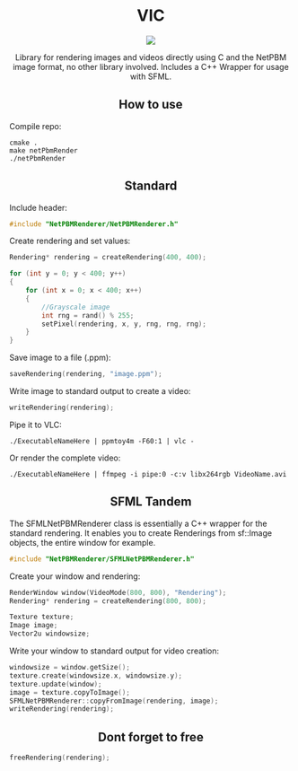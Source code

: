<h1 align="center">VIC</h1>
<p align="center">
    <img src="https://img.shields.io/badge/Language-C/C++-blue?style=for-the-badge&logo=c%2B%2Bl" />
</div>
<br>
<p align="center">
Library for rendering images and videos directly using C and the NetPBM image format, no other library involved. Includes a C++ Wrapper for usage with SFML.
</p>

<h2 align="center">How to use</h2>

Compile repo:
```
cmake .
make netPbmRender
./netPbmRender
```

<h2 align="center">Standard</h2>

Include header:
```c
#include "NetPBMRenderer/NetPBMRenderer.h"
```

Create rendering and set values:
```c
Rendering* rendering = createRendering(400, 400);

for (int y = 0; y < 400; y++)
{
    for (int x = 0; x < 400; x++)
    {
        //Grayscale image
        int rng = rand() % 255;
        setPixel(rendering, x, y, rng, rng, rng);
    }
}
```

Save image to a file (.ppm):
```c
saveRendering(rendering, "image.ppm");
```

Write image to standard output to create a video:
```c
writeRendering(rendering);
```

Pipe it to VLC:
```
./ExecutableNameHere | ppmtoy4m -F60:1 | vlc -
```

Or render the complete video:
```
./ExecutableNameHere | ffmpeg -i pipe:0 -c:v libx264rgb VideoName.avi
```

<h2 align="center">SFML Tandem</h2>

The SFMLNetPBMRenderer class is essentially a C++ wrapper for the standard rendering. It enables you to create Renderings from sf::Image objects, the entire window for example.

```c
#include "NetPBMRenderer/SFMLNetPBMRenderer.h"
```
Create your window and rendering:
```c
RenderWindow window(VideoMode(800, 800), "Rendering");
Rendering* rendering = createRendering(800, 800);

Texture texture;
Image image;
Vector2u windowsize;
```
Write your window to standard output for video creation:
```c
windowsize = window.getSize();
texture.create(windowsize.x, windowsize.y);
texture.update(window);
image = texture.copyToImage();
SFMLNetPBMRenderer::copyFromImage(rendering, image);
writeRendering(rendering);
```

<h2 align="center">Dont forget to free</h2>

```c
freeRendering(rendering);
```
